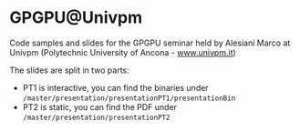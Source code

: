 # GPGPU@Univpm
Code samples and slides for the GPGPU seminar held by Alesiani Marco at Univpm (Polytechnic University of Ancona - www.univpm.it)

The slides are split in two parts:
* PT1 is interactive, you can find the binaries under `/master/presentation/presentationPT1/presentationBin`
* PT2 is static, you can find the PDF under `/master/presentation/presentationPT2`
